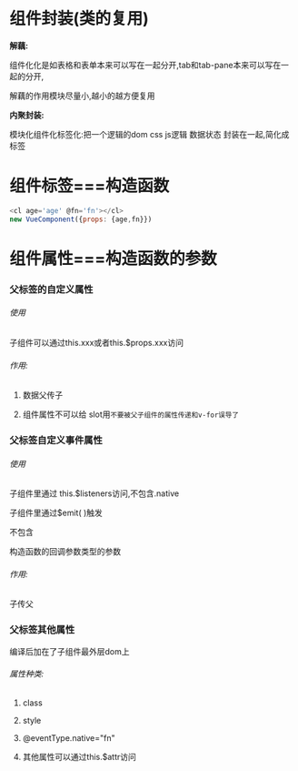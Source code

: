
# 组件封装(类的复用)

**解藕:**

组件化化是如表格和表单本来可以写在一起分开,tab和tab-pane本来可以写在一起的分开,

解藕的作用模块尽量小,越小的越方便复用

**内聚封装:**

模块化组件化标签化:把一个逻辑的dom  css  js逻辑  数据状态 封装在一起,简化成标签

# 组件标签===构造函数
```javascript
<cl age='age' @fn='fn'></cl>
new VueComponent({props: {age,fn}})
```

#  组件属性===构造函数的参数

### 父标签的自定义属性

###### 使用

子组件可以通过this.xxx或者this.$props.xxx访问

###### 作用:

   1. 数据父传子  

   2. 组件属性不可以给 slot用`不要被父子组件的属性传递和v-for误导了`

### 父标签自定义事件属性

###### 使用

子组件里通过 this.$listeners访问,不包含.native

子组件里通过$emit( )触发

不包含

构造函数的回调参数类型的参数 

###### 作用:

子传父

### 父标签其他属性

编译后加在了子组件最外层dom上

###### 属性种类:

1. class

2. style

3. @eventType.native="fn"

4. 其他属性可以通过this.$attr访问

   

